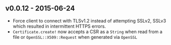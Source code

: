 v0.0.12 - 2015-06-24
---

* Force client to connect with TLSv1.2 instead of attempting SSLv2, SSLv3 which resulted in intermittent HTTPS errors.
* `Certificate.create!` now accepts a CSR as a `String` when read from a file or `OpenSSL::X509::Request` when generated via `OpenSSL`
